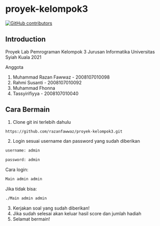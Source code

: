 # proyek-kelompok3
[![GitHub contributors](https://img.shields.io/github/contributors/Naereen/badges.svg)](https://github.com/razanfawwaz/proyek-kelompok3/graphs/contributors)
</br>
## Introduction
Proyek Lab Pemrograman Kelompok 3
Jurusan Informatika Universitas Syiah Kuala
2021

Anggota
1. Muhammad Razan Fawwaz - 2008107010098
2. Rahmi Susanti - 2008107010092
3. Muhammad Fhonna
4. Tassyirifiyya - 2008107010040

## Cara Bermain

1. Clone git ini terlebih dahulu
```sh
https://github.com/razanfawwaz/proyek-kelompok3.git
```
2. Login sesuai username dan password yang sudah diberikan
```sh
username: admin
```
```sh
password: admin
```
Cara login: 
```sh
Main admin admin
```
Jika tidak bisa:
```sh
./Main admin admin
```
3. Kerjakan soal yang sudah diberikan!
4. Jika sudah selesai akan keluar hasil score dan jumlah hadiah
5. Selamat bermain!
